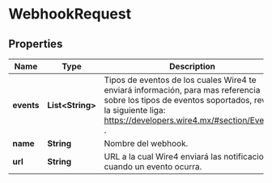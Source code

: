 # WebhookRequest

## Properties
Name | Type | Description | Notes
------------ | ------------- | ------------- | -------------
**events** | **List&lt;String&gt;** | Tipos de eventos de los cuales Wire4 te enviará información, para mas referencia sobre los tipos de eventos soportados, revise la siguiente liga: https://developers.wire4.mx/#section/Eventos . | 
**name** | **String** | Nombre del webhook. | 
**url** | **String** | URL a la cual Wire4 enviará las notificaciones cuando un evento ocurra. | 
